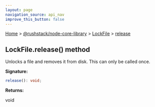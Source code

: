 ```yaml
---
layout: page
navigation_source: api_nav
improve_this_button: false
---
```



[Home](./index.md) &gt; [@rushstack/node-core-library](./node-core-library.md) &gt; [LockFile](./node-core-library.lockfile.md) &gt; [release](./node-core-library.lockfile.release.md)

## LockFile.release() method

Unlocks a file and removes it from disk. This can only be called once.

<b>Signature:</b>

```typescript
release(): void;
```
<b>Returns:</b>

void
